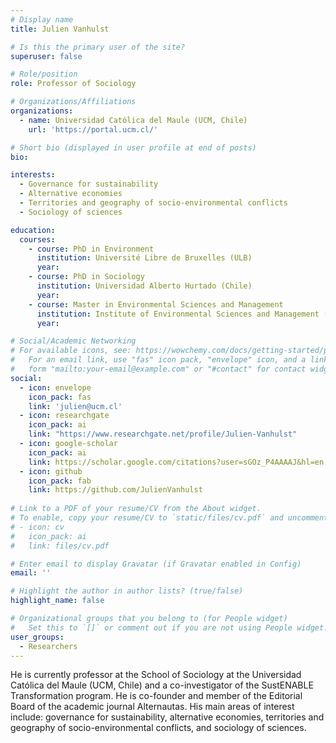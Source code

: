 ```yaml
---
# Display name
title: Julien Vanhulst

# Is this the primary user of the site?
superuser: false

# Role/position
role: Professor of Sociology

# Organizations/Affiliations
organizations:
  - name: Universidad Católica del Maule (UCM, Chile)
    url: 'https://portal.ucm.cl/'

# Short bio (displayed in user profile at end of posts)
bio: 

interests:
  - Governance for sustainability
  - Alternative economies
  - Territories and geography of socio-environmental conflicts
  - Sociology of sciences

education:
  courses:
    - course: PhD in Environment
      institution: Université Libre de Bruxelles (ULB)
      year: 
    - course: PhD in Sociology
      institution: Universidad Alberto Hurtado (Chile)
      year: 
    - course: Master in Environmental Sciences and Management
      institution: Institute of Environmental Sciences and Management (ULB)
      year: 

# Social/Academic Networking
# For available icons, see: https://wowchemy.com/docs/getting-started/page-builder/#icons
#   For an email link, use "fas" icon pack, "envelope" icon, and a link in the
#   form "mailto:your-email@example.com" or "#contact" for contact widget.
social:
  - icon: envelope
    icon_pack: fas
    link: 'julien@ucm.cl'
  - icon: researchgate
    icon_pack: ai
    link: "https://www.researchgate.net/profile/Julien-Vanhulst"
  - icon: google-scholar
    icon_pack: ai
    link: https://scholar.google.com/citations?user=sGOz_P4AAAAJ&hl=en
  - icon: github
    icon_pack: fab
    link: https://github.com/JulienVanhulst
    
# Link to a PDF of your resume/CV from the About widget.
# To enable, copy your resume/CV to `static/files/cv.pdf` and uncomment the lines below.
# - icon: cv
#   icon_pack: ai
#   link: files/cv.pdf

# Enter email to display Gravatar (if Gravatar enabled in Config)
email: ''

# Highlight the author in author lists? (true/false)
highlight_name: false

# Organizational groups that you belong to (for People widget)
#   Set this to `[]` or comment out if you are not using People widget.
user_groups:
  - Researchers
---
```


He is currently professor at the School of Sociology at the Universidad Católica del Maule (UCM, Chile) and a co-investigator of the SustENABLE Transformation program. He is co-founder and member of the Editorial Board of the academic journal Alternautas. His main areas of interest include: governance for sustainability, alternative economies, territories and geography of socio-environmental conflicts, and sociology of sciences.



